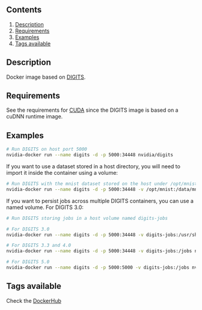 ## Contents
1. [Description](#description)
1. [Requirements](#requirements)
1. [Examples](#examples)
1. [Tags available](#tags-available)

## Description
Docker image based on [DIGITS](https://github.com/NVIDIA/DIGITS).

## Requirements
See the requirements for [CUDA](CUDA#requirements) since the DIGITS image is based on a cuDNN runtime image.

## Examples

```sh
# Run DIGITS on host port 5000
nvidia-docker run --name digits -d -p 5000:34448 nvidia/digits
```
If you want to use a dataset stored in a host directory, you will need to import it inside the container using a volume:
```sh
# Run DIGITS with the mnist dataset stored on the host under /opt/mnist
nvidia-docker run --name digits -d -p 5000:34448 -v /opt/mnist:/data/mnist nvidia/digits
```

If you want to persist jobs across multiple DIGITS containers, you can use a named volume. For DIGITS 3.0:
```sh
# Run DIGITS storing jobs in a host volume named digits-jobs

# For DIGITS 3.0
nvidia-docker run --name digits -d -p 5000:34448 -v digits-jobs:/usr/share/digits/digits/jobs nvidia/digits

# For DIGITS 3.3 and 4.0
nvidia-docker run --name digits -d -p 5000:34448 -v digits-jobs:/jobs nvidia/digits

# For DIGITS 5.0
nvidia-docker run --name digits -d -p 5000:5000 -v digits-jobs:/jobs nvidia/digits
```

## Tags available
Check the [DockerHub](https://hub.docker.com/r/nvidia/digits/)

